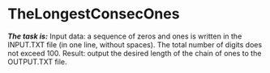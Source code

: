# TheLongestConsecOnes

**_The task is:_**
Input data: a sequence of zeros and ones is written in the INPUT.TXT file (in one line, without spaces). 
The total number of digits does not exceed 100. 
Result: output the desired length of the chain of ones to the OUTPUT.TXT file.
